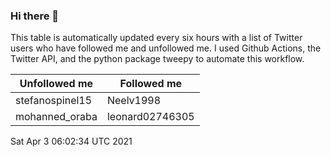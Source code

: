 ### Hi there 👋

This table is automatically updated every six hours with a list of Twitter users who have followed me and unfollowed me. I used Github Actions, the Twitter API, and the python package tweepy to automate this workflow.

| Unfollowed me |  Followed me |
| --- | --- |
|stefanospinel15|Neelv1998|
|mohanned_oraba|leonard02746305|
Sat Apr  3 06:02:34 UTC 2021
